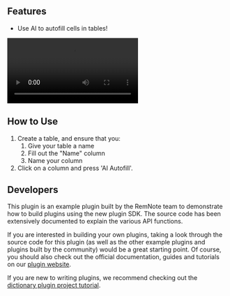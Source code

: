 ## Features

- Use AI to autofill cells in tables!

![](https://i.imgur.com/5WGICko.mp4)

## How to Use

1. Create a table, and ensure that you:
   1. Give your table a name
   1. Fill out the "Name" column
   1. Name your column
1. Click on a column and press 'AI Autofill'.

## Developers

This plugin is an example plugin built by the RemNote team to demonstrate how to build plugins using the new plugin SDK. The source code has been extensively documented to explain the various API functions.

If you are interested in building your own plugins, taking a look through the source code for this plugin (as well as the other example plugins and plugins built by the community) would be a great starting point. Of course, you should also check out the official documentation, guides and tutorials on our [plugin website](https://plugins.remnote.com/).

If you are new to writing plugins, we recommend checking out the [dictionary plugin project tutorial](https://plugins.remnote.com/in-depth-tutorial/overview).
